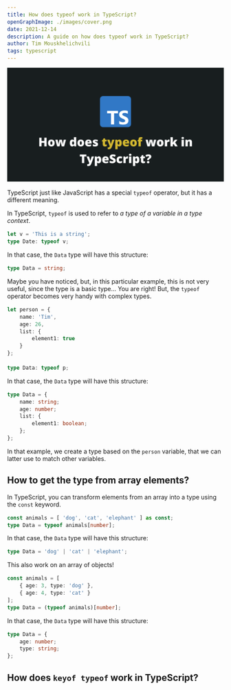 ```yaml
---
title: How does typeof work in TypeScript?
openGraphImage: ./images/cover.png
date: 2021-12-14
description: A guide on how does typeof work in TypeScript?
author: Tim Mouskhelichvili
tags: typescript
---
```


![TypeScript typeof](./images/cover.png)

TypeScript just like JavaScript has a special `typeof` operator, but it has a different meaning.

In TypeScript, `typeof` is used to refer to *a type of a variable in a type context*.

```typescript
let v = 'This is a string';
type Date: typeof v;
```
In that case, the `Data` type will have this structure:

```typescript
type Data = string;
```

Maybe you have noticed, but, in this particular example, this is not very useful, since the type is a basic type... You are right! But, the `typeof` operator becomes very handy with complex types.

```typescript
let person = {
	name: 'Tim',
	age: 26,
	list: {
		element1: true
	}
};

type Data: typeof p;
```

In that case, the `Data` type will have this structure:

```typescript
type Data = {
	name: string;
	age: number;
	list: {
		element1: boolean;
	};
};
```

In that example, we create a type based on the `person` variable, that we can latter use to match other variables.

## How to get the type from array elements?

In TypeScript, you can transform elements from an array into a type using the `const` keyword.

```typescript
const animals = [ 'dog', 'cat', 'elephant' ] as const;
type Data = typeof animals[number];
```
In that case, the `Data` type will have this structure:

```typescript
type Data = 'dog' | 'cat' | 'elephant';
```

This also work on an array of objects!

```typescript
const animals = [
    { age: 3, type: 'dog' },
    { age: 4, type: 'cat' }
];
type Data = (typeof animals)[number];
```

In that case, the `Data` type will have this structure:

```typescript
type Data = {
	age: number;
	type: string;
};
```

## How does `keyof typeof` work in TypeScript?

<Summary />